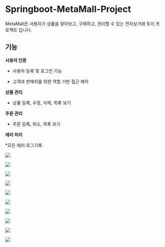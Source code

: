 # Springboot-MetaMall-Project

MetaMall은 사용자가 상품을 찾아보고, 구매하고, 관리할 수 있는 전자상거래 토이 프로젝트 입니다.

## 기능

**사용자 인증**

* 사용자 등록 및 로그인 기능

* 고객과 판매자를 위한 역할 기반 접근 제어

**상품 관리**

* 상품 등록, 수정, 삭제, 목록 보기

**주문 관리**

* 주문 등록, 취소, 목록 보기

**에러 처리**

*모든 에러 로그기록


![](https://velog.velcdn.com/images/carrot1st/post/53351617-cd76-4dad-ae26-e0d63b3dbd4c/image.png)

![](https://velog.velcdn.com/images/carrot1st/post/1b0f4d04-08b4-4b60-ae26-0c8fa6ce8c3d/image.png)

![](https://velog.velcdn.com/images/carrot1st/post/e2086d03-a188-4e6d-ae60-2ed16927edd0/image.png)

![](https://velog.velcdn.com/images/carrot1st/post/d99b20c5-21d8-4a56-8c46-fac9a538aa6d/image.png)

![](https://velog.velcdn.com/images/carrot1st/post/6aae1c23-0607-48ba-be34-742688639d68/image.png)

![](https://velog.velcdn.com/images/carrot1st/post/ab1f263a-4e11-4358-a933-43b221ec4f16/image.png)

![](https://velog.velcdn.com/images/carrot1st/post/530ddb3e-9476-4a99-92ae-6dfe492625ee/image.png)

![](https://velog.velcdn.com/images/carrot1st/post/ec4c2541-4151-4d35-9e74-0a52090a90d7/image.png)

![](https://velog.velcdn.com/images/carrot1st/post/5e6124f7-4c77-4f39-8708-d86536ee1a95/image.png)

![](https://velog.velcdn.com/images/carrot1st/post/3c897c96-4d5a-46f3-9a4e-511805692a6b/image.png)

